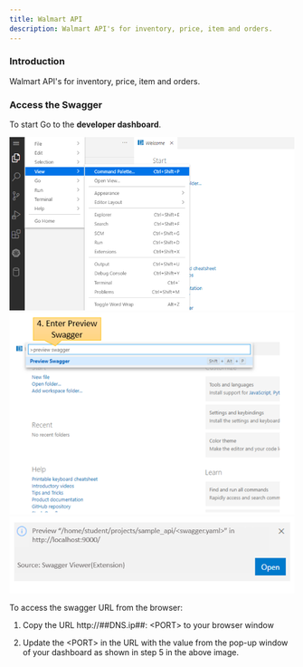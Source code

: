 ```yaml
---
title: Walmart API
description: Walmart API's for inventory, price, item and orders.
---
```


### Introduction

Walmart API's for inventory, price, item and orders.

### Access the Swagger
To start
Go to the **developer dashboard**.

![swaggerPort](_images/open-command-palette.PNG)
![swaggerPort](_images/preview-swagger.PNG)
![swaggerPort](_images/swagger-url-pop-up.PNG)

To access the swagger URL from the browser:

1. Copy the URL http://##DNS.ip##: ​<​PORT​>​ to your browser window

2. Update the ​<​PORT​>​ in the URL with the value from the pop-up window of your dashboard as shown in step 5 in the above image. 

